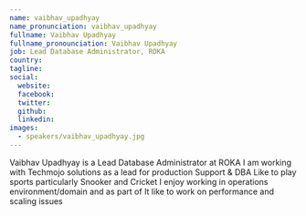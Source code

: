 ```yaml
---
name: vaibhav_upadhyay
name_pronunciation: vaibhav_upadhyay
fullname: Vaibhav Upadhyay 
fullname_pronounciation: Vaibhav Upadhyay 
job: Lead Database Administrator, ROKA
country: 
tagline: 
social:
  website: 
  facebook: 
  twitter: 
  github: 
  linkedin: 
images:
  - speakers/vaibhav_upadhyay.jpg
---
```


Vaibhav Upadhyay is a Lead Database Administrator at ROKA
I am working with Techmojo solutions as a lead for production Support & DBA
Like to play sports particularly Snooker and Cricket
I enjoy working in operations environment/domain and as part of It like to work on performance and scaling issues
